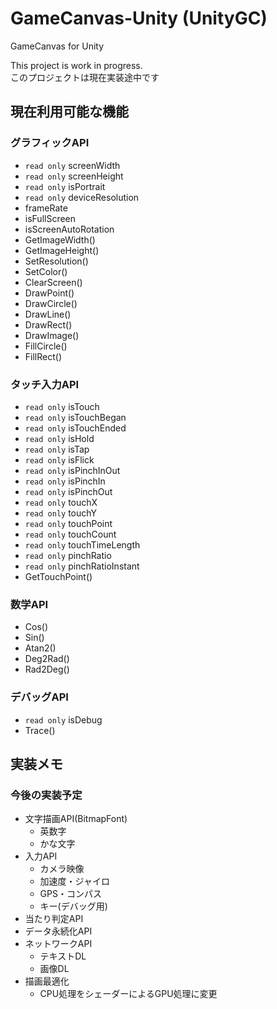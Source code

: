 # GameCanvas-Unity (UnityGC)
GameCanvas for Unity

This project is work in progress.<br>
このプロジェクトは現在実装途中です

## 現在利用可能な機能

### グラフィックAPI
* `read only` screenWidth
* `read only` screenHeight
* `read only` isPortrait
* `read only` deviceResolution
* frameRate
* isFullScreen
* isScreenAutoRotation
* GetImageWidth()
* GetImageHeight()
* SetResolution()
* SetColor()
* ClearScreen()
* DrawPoint()
* DrawCircle()
* DrawLine()
* DrawRect()
* DrawImage()
* FillCircle()
* FillRect()

### タッチ入力API
* `read only` isTouch
* `read only` isTouchBegan
* `read only` isTouchEnded
* `read only` isHold
* `read only` isTap
* `read only` isFlick
* `read only` isPinchInOut
* `read only` isPinchIn
* `read only` isPinchOut
* `read only` touchX
* `read only` touchY
* `read only` touchPoint
* `read only` touchCount
* `read only` touchTimeLength
* `read only` pinchRatio
* `read only` pinchRatioInstant
* GetTouchPoint()

### 数学API
* Cos()
* Sin()
* Atan2()
* Deg2Rad()
* Rad2Deg()

### デバッグAPI
* `read only` isDebug
* Trace()

## 実装メモ

### 今後の実装予定
* 文字描画API(BitmapFont)
  * 英数字
  * かな文字
* 入力API
  * カメラ映像
  * 加速度・ジャイロ
  * GPS・コンパス
  * キー(デバッグ用)
* 当たり判定API
* データ永続化API
* ネットワークAPI
  * テキストDL
  * 画像DL
* 描画最適化
  * CPU処理をシェーダーによるGPU処理に変更
